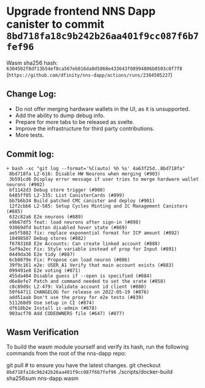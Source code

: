 # Upgrade frontend NNS Dapp canister to commit `8bd718fa18c9b242b26aa401f9cc087f6b7fef96`
Wasm sha256 hash: `6304502f8df13b54ef8ca567eb816da0d5868e433643f08994806b8503c0f7f8` (`https://github.com/dfinity/nns-dapp/actions/runs/2384505227`)

## Change Log:

* Do not offer merging hardware wallets in the UI, as it is unsupported.
* Add the ability to dump debug info.
* Prepare for more tabs to be released as svelte.
* Improve the infrastructure for third party contributions.
* More tests.

## Commit log:

```
+ bash -xc "git log --format='%C(auto) %h %s' 4a63f25d..8bd718fa"
 8bd718fa L2-616: Disable HW Neurons when merging (#903)
 3b591cd6 Display error message if user tries to merge hardware wallet neurons (#902)
 bf1142d3 Debug store trigger (#900)
 6485ff05 L2-335: List CanisterCards (#899)
 bb7b6b34 Build patched CMC canister and deploy (#901)
 12f2cbb6 L2-585: Setup Cycles Minting and IC Management Canisters (#885)
 632c82a6 E2e neurons (#889)
 e9b67df5 feat: load neurons after sign-in (#898)
 93069dfd button disabled hover state (#869)
 ae5f5882 fix: replace exponential format for ICP amount (#892)
 10498507 Debug stores (#882)
 f6783168 E2e Accounts: Can create linked account (#888)
 5af9a2ec Fix: Style variable instead of prop for Input (#891)
 0449da36 E2e tidy (#887)
 6cb8079e Fix: Propose can load neuron (#886)
 39f9c161 e2e: USER_A1 Verify that main account exists (#883)
 099491e0 E2e voting (#871)
 455da484 Disable guess if --open is specified (#884)
 d6e8efe7 Patch and command needed to set the xrate (#858)
 c8c89d9c L2-479: Validate account id client (#880)
 59f64711 CHANGELOG for release on 2022-05-19 (#876)
 add51aab Don't use the proxy for e2e tests (#839)
 511268d9 Use setup in CI (#874)
 df618b2e Install ic-admin (#878)
 903acf70 Add CODEOWNERS file (#647) (#877)
```

## Wasm Verification

To build the wasm module yourself and verify its hash, run the following commands from the root of the nns-dapp repo:

git pull  # to ensure you have the latest changes.
git checkout `8bd718fa18c9b242b26aa401f9cc087f6b7fef96`
./scripts/docker-build
sha256sum nns-dapp.wasm
